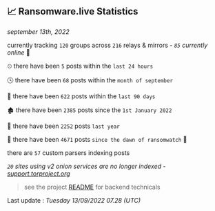 
## 📈 Ransomware.live Statistics
_september 13th, 2022_

currently tracking `120` groups across `216` relays & mirrors - _`85` currently online_ 📡

⏲ there have been `5` posts within the `last 24 hours`

🕓 there have been `68` posts within the `month of september`

📅 there have been `622` posts within the `last 90 days`

🏚 there have been `2385` posts since the `1st January 2022`

🚀 there have been `2252` posts `last year`

🦕 there have been `4671` posts `since the dawn of ransomwatch` 🐣

there are `57` custom parsers indexing posts

_`20` sites using v2 onion services are no longer indexed - [support.torproject.org](https://support.torproject.org/onionservices/v2-deprecation/)_

> see the project [README](https://github.com/jmousqueton/ransomwatch#readme) for backend technicals



Last update : _Tuesday 13/09/2022 07.28 (UTC)_

